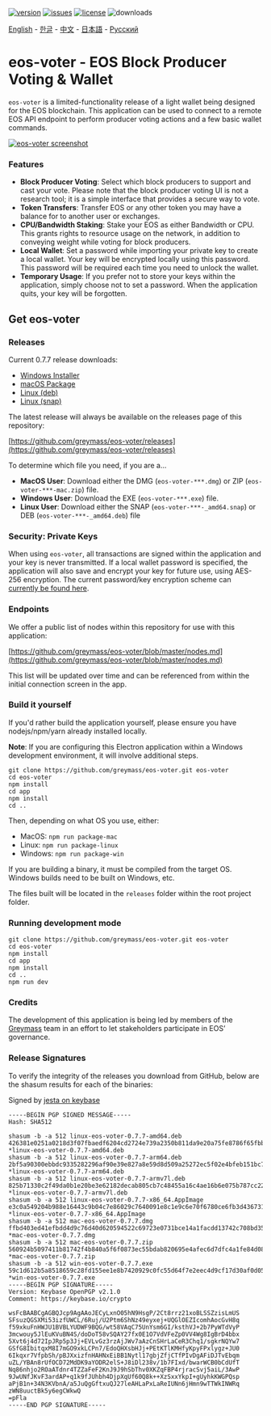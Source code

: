 [![version](https://img.shields.io/github/release/greymass/eos-voter/all.svg)](https://github.com/greymass/eos-voter/releases)
[![issues](https://img.shields.io/github/issues/greymass/eos-voter.svg)](https://github.com/greymass/eos-voter/issues)
[![license](https://img.shields.io/badge/license-MIT-blue.svg)](https://raw.githubusercontent.com/greymass/eos-voter/master/LICENSE)
![downloads](https://img.shields.io/github/downloads/greymass/eos-voter/total.svg)

[English](https://github.com/greymass/eos-voter/blob/master/README.md) - [한글](https://github.com/greymass/eos-voter/blob/master/README.kr.md) - [中文](https://github.com/greymass/eos-voter/blob/master/README.zh.md) - [日本語](https://github.com/greymass/eos-voter/blob/master/README.ja.md) - [Русский](https://github.com/greymass/eos-voter/blob/master/README.ru.md)

# eos-voter - EOS Block Producer Voting & Wallet

`eos-voter` is a limited-functionality release of a light wallet being designed for the EOS blockchain. This application can be used to connect to a remote EOS API endpoint to perform producer voting actions and a few basic wallet commands.

[![eos-voter screenshot](https://raw.githubusercontent.com/greymass/eos-voter/master/eos-voter.png)](https://raw.githubusercontent.com/greymass/eos-voter/master/eos-voter.png)

### Features

- **Block Producer Voting**: Select which block producers to support and cast your vote. Please note that the block producer voting UI is not a research tool; it is a simple interface that provides a secure way to vote.
- **Token Transfers**: Transfer EOS or any other token you may have a balance for to another user or exchanges.
- **CPU/Bandwidth Staking**: Stake your EOS as either Bandwidth or CPU. This grants rights to resource usage on the network, in addition to conveying weight while voting for block producers.
- **Local Wallet**: Set a password while importing your private key to create a local wallet. Your key will be encrypted locally using this password. This password will be required each time you need to unlock the wallet.
- **Temporary Usage**: If you prefer not to store your keys within the application, simply choose not to set a password. When the application quits, your key will be forgotten.

## Get eos-voter

### Releases

Current 0.7.7 release downloads:

- [Windows Installer](https://github.com/greymass/eos-voter/releases/download/v0.7.7/win-eos-voter-0.7.7.exe)
- [macOS Package](https://github.com/greymass/eos-voter/releases/download/v0.7.7/mac-eos-voter-0.7.7.dmg)
- [Linux (deb)](https://github.com/greymass/eos-voter/releases/download/v0.7.7/linux-eos-voter-0.7.7-amd64.deb)
- [Linux (snap)](https://github.com/greymass/eos-voter/releases/download/v0.7.7/linux-eos-voter-0.7.7-amd64.snap)

The latest release will always be available on the releases page of this repository:

[https://github.com/greymass/eos-voter/releases](https://github.com/greymass/eos-voter/releases)

To determine which file you need, if you are a...

- **MacOS User**: Download either the DMG (`eos-voter-***.dmg`) or ZIP (`eos-voter-***-mac.zip`) file.
- **Windows User**: Download the EXE (`eos-voter-***.exe`) file.
- **Linux User**: Download either the SNAP (`eos-voter-***-_amd64.snap`) or DEB (`eos-voter-***-_amd64.deb`) file

### Security: Private Keys

When using `eos-voter`, all transactions are signed within the application and your key is never transmitted. If a local wallet password is specified, the application will also save and encrypt your key for future use, using AES-256 encryption. The current password/key encryption scheme can [currently be found here](https://github.com/aaroncox/eos-voter/blob/master/app/shared/actions/wallet.js#L71-L86).

### Endpoints

We offer a public list of nodes within this repository for use with this application:

[https://github.com/greymass/eos-voter/blob/master/nodes.md](https://github.com/greymass/eos-voter/blob/master/nodes.md)

This list will be updated over time and can be referenced from within the initial connection screen in the app.

### Build it yourself

If you'd rather build the application yourself, please ensure you have nodejs/npm/yarn already installed locally.

**Note**: If you are configuring this Electron application within a Windows development environment, it will involve additional steps.

```
git clone https://github.com/greymass/eos-voter.git eos-voter
cd eos-voter
npm install
cd app
npm install
cd ..
```

Then, depending on what OS you use, either:

- MacOS: `npm run package-mac`
- Linux: `npm run package-linux`
- Windows: `npm run package-win`

If you are building a binary, it must be compiled from the target OS. Windows builds need to be built on Windows, etc.

The files built will be located in the `releases` folder within the root project folder.

### Running development mode

```
git clone https://github.com/greymass/eos-voter.git eos-voter
cd eos-voter
npm install
cd app
npm install
cd ..
npm run dev
```

### Credits

The development of this application is being led by members of the [Greymass](https://greymass.com) team in an effort to let stakeholders participate in EOS’ governance.

### Release Signatures

To verify the integrity of the releases you download from GitHub, below are the shasum results for each of the binaries:

Signed by [jesta on keybase](https://keybase.io/jesta)

```
-----BEGIN PGP SIGNED MESSAGE-----
Hash: SHA512

shasum -b -a 512 linux-eos-voter-0.7.7-amd64.deb
426381e0251a0218d3f07fbaedf6204cd2724e739a2350b811da9e20a75fe8786f65fbb51c0596100faebe1d102d0645316484c4ab18e64b81cf3128c26e9297 *linux-eos-voter-0.7.7-amd64.deb
shasum -b -a 512 linux-eos-voter-0.7.7-arm64.deb
2bf5a90300ebbdc9335282296af90e39e827a8e59d8d509a25272ec5f02e4bfeb151bc76c575ba2a5ddd176ec1c47d8c23211711e335ee9c445758f49669ef39 *linux-eos-voter-0.7.7-arm64.deb
shasum -b -a 512 linux-eos-voter-0.7.7-armv7l.deb
825b71330c2f49da0b1e20be3e62182decab805cb7c48455a16c4ae16b6e075b787cc22a2b2bea43b0a74d2eea0c42c0b95352bcab07ebde65c84a012fc1c643 *linux-eos-voter-0.7.7-armv7l.deb
shasum -b -a 512 linux-eos-voter-0.7.7-x86_64.AppImage
e3c0a549204b988e16443c9b04c7e86029c7640091e8c1e9c6e70f6780ce6fb3d436731bcee505831231bd691462de7dfc10d4098e94cd9d3b3dc2b572ac0ad6 *linux-eos-voter-0.7.7-x86_64.AppImage
shasum -b -a 512 mac-eos-voter-0.7.7.dmg
ffbd403ed41efbdd4d9c76d40d620594522c69723e0731bce14a1facdd13742c708bd3524ee7c121961dcf37ff28ea45372283b4a9ac7a910466ac9af8597570 *mac-eos-voter-0.7.7.dmg
shasum -b -a 512 mac-eos-voter-0.7.7.zip
560924b5097411b81742f4b840a5f6f0873ec55bdab820695e4afec6d7dfc4a1fe84d08c1664edc43e47302f6a082f608079978618c65ba334936ed5130f86ba *mac-eos-voter-0.7.7.zip
shasum -b -a 512 win-eos-voter-0.7.7.exe
59c1d612b5a8518659c28fd155ee1e8b7420929c0fc55d64f7e2eec4d9cf17d30af0d0560cb788c6853f48ea88333626286e0a08e11cc5b4383dc4f61b52f83a *win-eos-voter-0.7.7.exe
-----BEGIN PGP SIGNATURE-----
Version: Keybase OpenPGP v2.1.0
Comment: https://keybase.io/crypto

wsFcBAABCgAGBQJcp9AgAAoJECyLxnO05hN9HsgP/2Ct8rrz21xoBLSSZzisLmUS
SFsuzQGSXMi53izfUWCL/6Ruj/U2Ptm6ShNz49eyxej+UQGlOEZIcomhAocGvH8q
f59xkuFnHWJU1BVBLYUDWF9BQG/wt58VAqC75UnYsm6GI/ksthVJ+2b7PyWTdVyP
3mcwouy5JlEuKVuBN4S/doDoT58vSQAY27fx0E1O7VdVFeZp0VV4Wg8IgBrD4bbx
5Xvt6j4d72IpJRp5p3Jj+EVLvGz3rzAjJWv7aAzCnSHrLaCeR3Chq1/sgkrNQYw7
GSfG8IbitqxM8I7mGO9xkLCPn7/EdoQHXsbHJj+PEtKTlKMHfyKpyFPxlygz+JU0
6Ikqxr7VfpbSh/pBJXxizfnHAHNxEiBB1Nytl17gbjZfjCTfPIvDgAFiDJTvEbqm
uZL/YBAn8rUfOCD72MdDK9aYODR2elS+J8iDl238v/1b7FIxd/bwarWCB0bCdUfT
Nq86nhjo2ROaATdnr4TZZaFeF2KnJ9J9hSbThv0XKZqFBP4rjracSvj5aiL/3AwP
9JwUNfJKvF3ardAP+q1k9fJUhbh4DjpXqUf60Q8k++XzSxxYkpI+gUyhkKWGPQsp
aPjB1n+34N3KVbnA/a5JuQgGftxuQJ27leAHLaPxLaReIUNn6jHmn9wTTWkINWRq
zWN8uuctBk5y6egCWkwQ
=pFla
-----END PGP SIGNATURE-----
```
